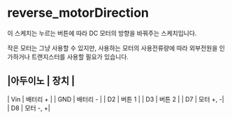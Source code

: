 # reverse_motorDirection

이 스케치는 누르는 버튼에 따라 DC 모터의 방향을 바꿔주는 스케치입니다. 

작은 모터는 그냥 사용할 수 있지만, 사용하는 모터의 사용전류량에 따라 외부전원을 인가하거나 트랜지스터를 사용할 필요가 있습니다. 

|아두이노 | 장치 |
-------------------
| Vin     | 배터리 + |
| GND     | 배터리 - |
| D2      | 버튼 1   |
| D3      | 버튼 2   | 
| D7      | 모터 +, -|
| D8      | 모터 -, +|
